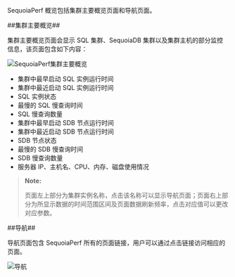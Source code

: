 [^_^]:
    目录名称：SequoiaPerf概览

SequoiaPerf 概览包括集群主要概览页面和导航页面。

##集群主要概览##

集群主要概览页面会显示 SQL 集群、SequoiaDB 集群以及集群主机的部分监控信息，该页面包含如下内容：

![SequoiaPerf集群主要概览][sequoiaperf_overview]

- 集群中最早启动 SQL 实例运行时间
- 集群中最近启动 SQL 实例运行时间
- SQL 实例状态
- 最慢的 SQL 慢查询时间
- SQL 慢查询数量
- 集群中最早启动 SDB 节点运行时间
- 集群中最近启动 SDB 节点运行时间
- SDB 节点状态
- 最慢的 SDB 慢查询时间
- SDB 慢查询数量
- 服务器 IP、主机名、CPU、内存、磁盘使用情况

> **Note:**
>
> 页面左上部分为集群实例名称，点击该名称可以显示导航页面；页面右上部分为所显示数据的时间范围区间及页面数据刷新频率，点击对应值可以更改对应参数。

##导航##

导航页面包含 SequoiaPerf 所有的页面链接，用户可以通过点击链接访问相应的页面。

  ![导航][sequoiaperf_navigation]


[^_^]:
    本文使用的所有引用及链接

[deployment]:manual/SequoiaPerf/Deployment/sequoiaperf_deployment.md
[management]:manual/SequoiaPerf/Deployment/sequoiaperf_management.md
[add_sql_instance]:manual/SequoiaPerf/Deployment/sequoiaperf_add_sql.md
[sequoiaperf_overview]:images/SequoiaPerf/Overview/sequoiaperf_overview.png
[sequoiaperf_navigation]:images/SequoiaPerf/Overview/sequoiaperf_navigation.png


